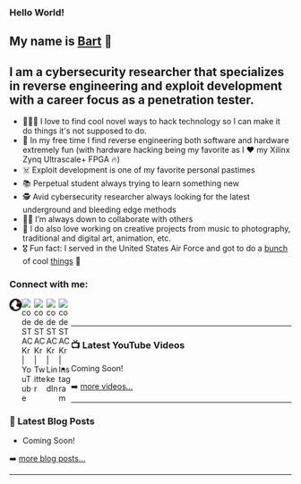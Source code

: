 ### Hello World!

## My name is [Bart][website] 👾

## I am a cybersecurity researcher that specializes in reverse engineering and exploit development with a career focus as a penetration tester.

- 👨🏻‍💻 I love to find cool novel ways to hack technology so I can make it do things it's not supposed to do.
- 🧰 In my free time I find reverse engineering both software and hardware extremely fun 
(with hardware hacking being my favorite as I ❤️ my Xilinx Zynq Ultrascale+ FPGA 🔥)
- ☠️ Exploit development is one of my favorite personal pastimes
- 📚 Perpetual student always trying to learn something new 
- 🕵️ Avid cybersecurity researcher always looking for the latest underground and bleeding edge methods
- 🙋‍♂️ I’m always down to collaborate with others
- 🎨 I do also love working on creative projects from music to photography, traditional and digital art, animation, etc. 
- 🎖️ Fun fact: I served in the United States Air Force and got to do a [bunch][achievementOne] of cool [things][achievementTwo] 🛫

### Connect with me:

[<img align="left" alt="codeSTACKr.com" width="22px" src="https://raw.githubusercontent.com/iconic/open-iconic/master/svg/globe.svg" />][website]
[<img align="left" alt="codeSTACKr | YouTube" width="22px" src="https://cdn.jsdelivr.net/npm/simple-icons@v3/icons/youtube.svg" />][youtube]
[<img align="left" alt="codeSTACKr | Twitter" width="22px" src="https://cdn.jsdelivr.net/npm/simple-icons@v3/icons/twitter.svg" />][twitter]
[<img align="left" alt="codeSTACKr | LinkedIn" width="22px" src="https://cdn.jsdelivr.net/npm/simple-icons@v3/icons/linkedin.svg" />][linkedin]
[<img align="left" alt="codeSTACKr | Instagram" width="22px" src="https://cdn.jsdelivr.net/npm/simple-icons@v3/icons/instagram.svg" />][instagram]

<br />
<br />

---

### 📺 Latest YouTube Videos

<!-- YOUTUBE:START -->
- Coming Soon!
<!-- YOUTUBE:END -->

➡️ [more videos...](https://www.youtube.com/channel/UCWWekCzwswalMF5SPoV1ISw)

---

### 📕 Latest Blog Posts

<!-- BLOG-POST-LIST:START -->
- Coming Soon!
<!-- BLOG-POST-LIST:END -->

➡️ [more blog posts...](https://www.bartmistrot.com/blog)

---

[website]: https://www.bartmistrot.com
[twitter]: https://twitter.com/bartmistrot
[youtube]: https://www.youtube.com/channel/UCWWekCzwswalMF5SPoV1ISw
[instagram]: https://instagram.com/bartmistrot
[linkedin]: https://linkedin.com/in/bartmistrot
[achievementOne]: https://www.grandforks.af.mil/News/Article/226816/grand-forks-afb-scores-another-excellent-rating/
[achievementTwo]: https://www.amc.af.mil/News/Photos/igphoto/2000892624/
